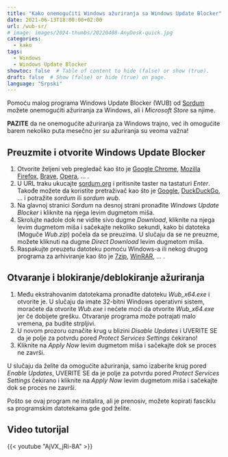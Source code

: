 ```yaml
---
title: "Kako onemogučiti Windows ažuriranja sa Windows Update Blocker"
date: 2021-06-13T18:00:00+02:00
url: /wub-sr/
# image: images/2024-thumbs/20220408-AnyDesk-quick.jpg
categories: 
  - kako
tags: 
  - Windows
  - Windows Update Blocker
showtoc: false  # Table of content to hide (false) or show (true).
draft: false  # Show (false) or hide (true) on page.
language: "Srpski"
---
```


Pomoću malog programa Windows Update Blocker (WUB) od [Sordum](https://www.sordum.org/ "Kliknite/tapnite da otvorite stranicu Sordum!") možete onemogućiti ažuriranja za Windows, ali i *Microsoft Store* sa njime. 

**PAZITE** da ne onemogućite ažuriranja za Windows trajno, već ih omogućite barem nekoliko puta mesečno jer su ažuriranja su veoma važna!

## Preuzmite i otvorite Windows Update Blocker

1. Otvorite željeni veb pregledač kao što je [Google Chrome](https://www.google.com/chrome/ "Kliknite/tapnite da otvorite stranicu Google Chrome!"), [Mozilla Firefox](https://www.mozilla.org/en-US/firefox/new/ "Kliknite/tapnite da otvorite stranicu Mozilla Firefox!"), [Brave](https://brave.com/ "Kliknite/tapnite da otvorite stranicu Brave!"), [Opera](https://www.opera.com/ "Kliknite/tapnite da otvorite stranicu Opera!"), ... .
2. U URL traku ukucajte [sordum.org](https://www.sordum.org "Kliknite/tapnite da posetite veb lokaciju Sordum!") i pritisnite taster na tastaturi *Enter*. Takođe možete da koristite pretraživač kao što je [Google](https://www.google.com/ "Kliknite/tapnite da otvorite stranicu Google!"), [DuckDuckGo](https://duckduckgo.com/ "Kliknite/tapnite da otvorite stranicu DuckDuckGo!"), ... i potražite *sordum* ili *sordum wub*.
3. Na glavnoj stranici *Sordum* na desnoj strani pronađite *Windows Update Blocker* i kliknite na njega levim dugmetom miša.
4. Skrolujte nadole dok ne vidite sivo dugme *Download*, kliknite na njega levim dugmetom miša i sačekajte nekoliko sekundi, kako bi datoteka (Moguče *Wub.zip*) počela da se preuzima. U slučaju da se ne preuzme, možete kliknuti na dugme *Direct Download* levim dugmetom miša.
5. Raspakujte preuzetu datoteku pomoću Windows-a ili nekog drugog programa za arhiviranje kao što je [7zip](https://www.7-zip.org/ "Kliknite/tapnite da otvorite stranicu 7zip!"), [WinRAR](https://www.win-rar.com/ "Kliknite/tapnite da otvorite stranicu VinRAR!"), ... .

## Otvaranje i blokiranje/deblokiranje ažuriranja
1. Među ekstrahovanim datotekama pronađite datoteku *Wub_x64.exe* i otvorite je. U slučaju da imate 32-bitni Windows operativni sistem, moraćete da otvorite *Wub.exe* i nećete moći da otvorite *Wub_x64.exe* jer če dobijete grešku. Otvaranje programa može potrajati malo vremena, pa budite strpljivi.
2. U novom prozoru označite krug u blizini *Disable Updates* i UVERITE SE da je polje za potvrdu pored *Protect Services Settings* čekirano!
3. Kliknite na *Apply Now* levim dugmetom miša i sačekajte dok se proces ne završi. 
 
U slučaju da želite da omogućite ažuriranja, samo izaberite krug pored *Enable Updates*, UVERITE SE da je polje za potvrdu pored *Protect Services Settings* čekirano i kliknite na *Apply Now* levim dugmetom miša i sačekajte dok se proces ne završi. 

Pošto se ovaj program ne instalira, ali je prenosiv, možete kopirati fasciklu sa programskim datotekama gde god želite.

## Video tutorijal

{{< youtube "AjVX_jRi-8A" >}}